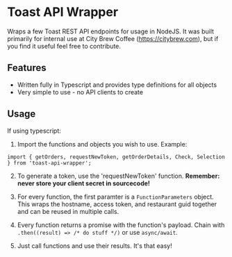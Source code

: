 # Toast API Wrapper

Wraps a few Toast REST API endpoints for usage in NodeJS. It was built primarily for internal use at City Brew Coffee (https://citybrew.com), but if you find it useful feel free to contribute.

## Features
- Written fully in Typescript and provides type definitions for all objects
- Very simple to use - no API clients to create

## Usage
If using typescript:
1. Import the functions and objects you wish to use. Example:

 ```import { getOrders, requestNewToken, getOrderDetails, Check, Selection } from 'toast-api-wrapper';```

2. To generate a token, use the 'requestNewToken' function. **Remember: never store your client secret in sourcecode!**

3. For every function, the first paramter is a `FunctionParameters` object. This wraps the hostname, access token, and restaurant guid together and can be reused in multiple calls.

4. Every function returns a promise with the function's payload. Chain with `.then((result) => /* do stuff */)` or use `async/await`.

5. Just call functions and use their results. It's that easy!
